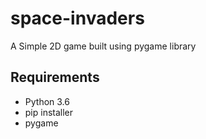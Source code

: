 # space-invaders
A Simple 2D game built using pygame library

## Requirements
- Python 3.6
- pip installer
- pygame
